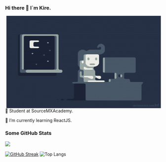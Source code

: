 ### Hi there 👋 I`m Kire.

<!--
**KireMitrov/KireMitrov** is a ✨ _special_ ✨ repository because its `README.md` (this file) appears on your GitHub profile.

Here are some ideas to get you started:

- 🔭 I’m currently working on ...
- 🌱 I’m currently learning ...
- 👯 I’m looking to collaborate on ...
- 🤔 I’m looking for help with ...
- 💬 Ask me about ...
- 📫 How to reach me: ...
- 😄 Pronouns: ...
- ⚡ Fun fact: ...
-->
<p><img align="right" src="https://github.com/KireMitrov/KireMitrov/blob/main/coding.gif" width="500" height="300"></p>
<p>🔭 Student at SourceMXAcademy.</p>
<p>🌱 I’m currently learning ReactJS.</p>




<h3>Some GitHub Stats</h3>
<img src="https://github-readme-stats.vercel.app/api?username=KireMitrov&theme=radical" >

[![GitHub Streak](https://github-readme-streak-stats.herokuapp.com?user=KireMitrov&date_format=M%20j%5B%2C%20Y%5D)](https://git.io/streak-stats)
![Top Langs](https://github-readme-stats.vercel.app/api/top-langs/?username=KireMitrov&theme=tokyonight)

